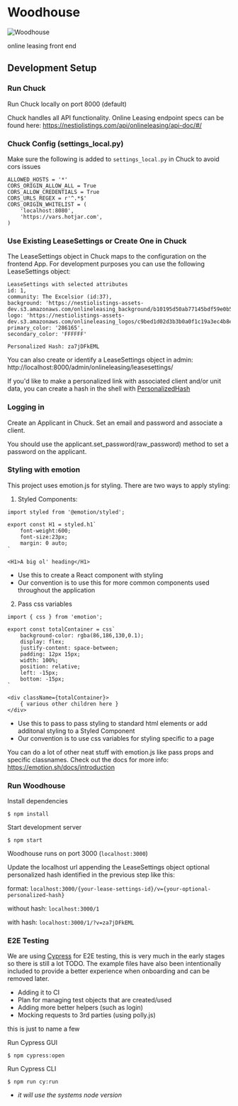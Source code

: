 # Woodhouse

![Woodhouse](https://i2.wp.com/www.bubbleblabber.com/wp-content/uploads/2015/06/Woodhouse.jpg)

online leasing front end

## Development Setup


### Run Chuck

Run Chuck locally on port 8000 (default)

Chuck handles all API functionality. Online Leasing endpoint specs can be found here:
https://nestiolistings.com/api/onlineleasing/api-doc/#/

### Chuck Config (settings_local.py)

Make sure the following is added to `settings_local.py` in Chuck to avoid cors issues

    ALLOWED_HOSTS = '*'
    CORS_ORIGIN_ALLOW_ALL = True
    CORS_ALLOW_CREDENTIALS = True
    CORS_URLS_REGEX = r'^.*$'
    CORS_ORIGIN_WHITELIST = (
        'localhost:8080',
        'https://vars.hotjar.com',
    )


### Use Existing LeaseSettings or Create One in Chuck
 
 The LeaseSettings object in Chuck maps to the configuration on the frontend App. For development purposes you can use the following LeaseSettings object:

    LeaseSettings with selected attributes
    id: 1,
    community: The Excelsior (id:37),
    background: 'https://nestiolistings-assets-dev.s3.amazonaws.com/onlineleasing_background/b10195d50ab77145bdf59e0b54b2fe5d.png',
    logo: 'https://nestiolistings-assets-dev.s3.amazonaws.com/onlineleasing_logos/c9bed1d02d3b3b0a0f1c19a3ec4b8e9c.png',
    primary_color: '286165',
    secondary_color: 'FFFFFF'

    Personalized Hash: za7jDFkEML

You can also create or identify a LeaseSettings object in admin: http://localhost:8000/admin/onlineleasing/leasesettings/

If you'd like to make a personalized link with associated client and/or unit data, you can create a hash in the shell with [PersonalizedHash](https://github.com/Nestio/chuck/blob/d6eadddac786af3a0af4acdaf017f1c5fc64a954/chuck/onlineleasing/utils.py#L6)


### Logging in

Create an Applicant in Chuck. Set an email and password and associate a client.

You should use the applicant.set_password(raw_password) method to set a password on the applicant.

### Styling with emotion

This project uses emotion.js for styling. There are two ways to apply styling:

1. Styled Components:
```
import styled from '@emotion/styled';

export const H1 = styled.h1`
    font-weight:600;
    font-size:23px;
    margin: 0 auto;
`

<H1>A big ol' heading</H1>
```
- Use this to create a React component with styling
- Our convention is to use this for more common components used throughout the application
    
2. Pass css variables
```
import { css } from 'emotion';

export const totalContainer = css`
    background-color: rgba(86,186,130,0.1);
    display: flex;
    justify-content: space-between;
    padding: 12px 15px;
    width: 100%;
    position: relative;
    left: -15px;
    bottom: -15px;
`

<div className={totalContainer}>
    { various other children here }
</div>
```
- Use this to pass to pass styling to standard html elements or add additonal styling to a Styled Component
- Our convention is to use css variables for styling specific to a page

You can do a lot of other neat stuff with emotion.js like pass props and specific classnames. Check out the docs for more info: https://emotion.sh/docs/introduction

### Run Woodhouse

Install dependencies

    $ npm install

Start development server 

    $ npm start

Woodhouse runs on port 3000 (`localhost:3000`)

Update the localhost url appending the LeaseSettings object optional personalized hash identified in the previous step like this:

format: `localhost:3000/{your-lease-settings-id}/v={your-optional-personalized-hash}`

without hash: `localhost:3000/1`

with hash: `localhost:3000/1/?v=za7jDFkEML`


### E2E Testing

We are using [Cypress](https://docs.cypress.io/api/api/table-of-contents.html) for E2E testing, this is very much in the early stages so there is still a lot TODO. The example files have also been intentionally included to provide a better experience when onboarding and can be removed later.

- Adding it to CI
- Plan for managing test objects that are created/used
- Adding more better helpers (such as login)
- Mocking requests to 3rd parties (using polly.js)

this is just to name a few

Run Cypress GUI

    $ npm cypress:open

Run Cypress CLI 

    $ npm run cy:run
    
- _it will use the systems node version_
